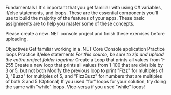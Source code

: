 Fundamentals I
It's important that you get familiar with using C# variables, if/else statements, and loops. These are the essential components you'll use to build the majority of the features of your apps. These basic assignments are to help you master some of these concepts. 

Please create a new .NET console project and finish these exercises before uploading.

Objectives
Get familiar working in a .NET Core Console application
Practice loops
Practice if/else statements
*For this course, be sure to zip and upload the entire project folder together*
 Create a Loop that prints all values from 1-255
 Create a new loop that prints all values from 1-100 that are divisible by 3 or 5, but not both
 Modify the previous loop to print "Fizz" for multiples of 3, "Buzz" for multiples of 5, and "FizzBuzz" for numbers that are multiples of both 3 and 5
 (Optional) If you used "for" loops for your solution, try doing the same with "while" loops. Vice-versa if you used "while" loops!
